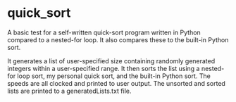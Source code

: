 # quick_sort
A basic test for a self-written quick-sort program written in Python compared to a nested-for loop. 
It also compares these to the built-in Python sort.

It generates a list of user-specified size containing randomly generated integers within a user-specified range.
It then sorts the list using a nested-for loop sort, my personal quick sort, and the built-in Python sort.
The speeds are all clocked and printed to user output. The unsorted and sorted lists are printed to a generatedLists.txt file.
